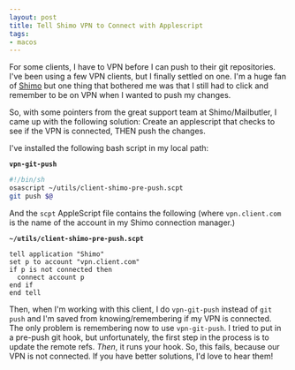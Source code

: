 ```yaml
---
layout: post
title: Tell Shimo VPN to Connect with Applescript
tags:
- macos
---
```

For some clients, I have to VPN before I can push to their git repositories.  I've been using a few VPN clients, but I finally settled on one.  I'm a huge fan of [Shimo](https://www.shimovpn.com/) but one thing that bothered me was that I still had to click and remember to be on VPN when I wanted to push my changes.

So, with some pointers from the great support team at Shimo/Mailbutler, I came up with the following solution: Create an applescript that checks to see if the VPN is connected, THEN push the changes.

I've installed the following bash script in my local path:

**`vpn-git-push`**
```bash
#!/bin/sh
osascript ~/utils/client-shimo-pre-push.scpt
git push $@
```

And the `scpt` AppleScript file contains the following (where `vpn.client.com` is the name of the account in my Shimo connection manager.)

**`~/utils/client-shimo-pre-push.scpt`**
```
tell application "Shimo"
set p to account "vpn.client.com"
if p is not connected then
  connect account p
end if
end tell
```

Then, when I'm working with this client, I do `vpn-git-push` instead of `git push` and I'm saved from knowing/remembering if my VPN is connected. 
The only problem is remembering now to use `vpn-git-push`. I tried to put in a pre-push git hook, but unfortunately, the first step in the process is to update the remote refs.  _Then_, it runs your hook.  So, this fails, because our VPN is not connected.  If you have better solutions, I'd love to hear them!